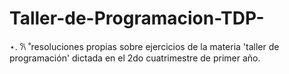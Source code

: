 # Taller-de-Programacion-TDP-
⋆. 𐙚 ˚resoluciones propias sobre ejercicios de la materia 'taller de programación' dictada en el 2do cuatrimestre de primer año.
